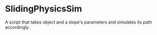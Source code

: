 # SlidingPhysicsSim
A script that takes object and a slope's parameters and simulates its path accordingly. 
